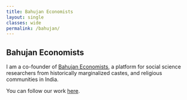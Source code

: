 ```yaml
---
title: Bahujan Economists
layout: single
classes: wide
permalink: /bahujan/
---
```


## Bahujan Economists

I am a co-founder of [Bahujan Economists](https://bahujanecon.org/), a platform for social science researchers from historically marginalized castes, and religious communities in India.

You can follow our work [here](https://x.com/BahujanEcon).
